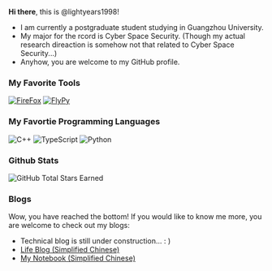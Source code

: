**Hi there**, this is @lightyears1998! 

- I am currently a postgraduate student studying in Guangzhou University. 
- My major for the rcord is Cyber Space Security. (Though my actual research direaction is somehow not that related to Cyber Space Security...)
- Anyhow, you are welcome to my GitHub profile.

### My Favorite Tools

[![FireFox](https://img.shields.io/badge/Browser-Firefox-FF7139?style=flat-square&logo=firefox&logoColor=ffffff)](https://www.mozilla.org/firefox/)
[![FlyPy](https://img.shields.io/badge/IME-FlyPy-%23f24f21)](https://www.flypy.com/)

### My Favortie Programming Languages

![C++](https://img.shields.io/badge/C%2b%2b-00599C?style=flat-square&logo=c%2b%2b&logoColor=ffffff)
![TypeScript](https://img.shields.io/badge/Typescript-007ACC?style=flat-square&logo=TypeScript&logoColor=ffffff)
![Python](https://img.shields.io/badge/Python-3776AB?style=flat-square&logo=Python&logoColor=ffffff)

### Github Stats

![GitHub Total Stars Earned](https://img.shields.io/github/stars/lightyears1998?affiliations=OWNER&label=Total%20Stars%20Earned&style=social)

### Blogs

Wow, you have reached the bottom! If you would like to know me more, you are welcome to check out my blogs:

- Technical blog is still under construction... : )
- [Life Blog (Simplified Chinese)](https://blog.qfstudio.net)
- [My Notebook (Simplified Chinese)](https://lightyears1998.github.io/notebook/)
